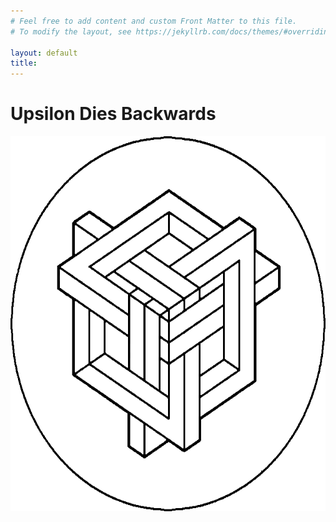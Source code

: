 ```yaml
---
# Feel free to add content and custom Front Matter to this file.
# To modify the layout, see https://jekyllrb.com/docs/themes/#overriding-theme-defaults

layout: default
title:
---
```

<body>
    <h1>Upsilon Dies Backwards</h1>
    <div class="slider">
        <div class="images">
            <img src="./assets/images/slide1.png" class="m1" alt="slideshowImage1" id="slideshowImage" width="600" height="600">
        </div>
        <div class="dots">
            <label for="slideshowImage1" onclick="changeIcon1();"></label>
            <label for="slideshowImage2" onclick="changeIcon2();"></label>
            <label for="slideshowImage3" onclick="changeIcon3();"></label>
        </div>
    </div>
    <script src="/assets/javascript/slideshow.js">
</body>